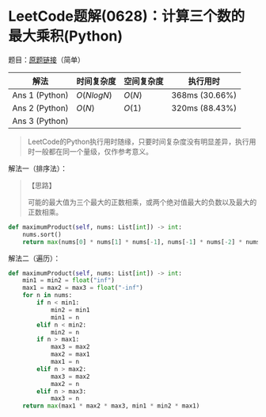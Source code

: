# LeetCode题解(0628)：计算三个数的最大乘积(Python)

题目：[原题链接](https://leetcode-cn.com/problems/maximum-product-of-three-numbers/)（简单）

| 解法           | 时间复杂度 | 空间复杂度 | 执行用时       |
| -------------- | ---------- | ---------- | -------------- |
| Ans 1 (Python) | $O(NlogN)$ | $O(N)$     | 368ms (30.66%) |
| Ans 2 (Python) | $O(N)$     | $O(1)$     | 320ms (88.43%) |
| Ans 3 (Python) |            |            |                |

>  LeetCode的Python执行用时随缘，只要时间复杂度没有明显差异，执行用时一般都在同一个量级，仅作参考意义。

解法一（排序法）：

> 【思路】
>
> 可能的最大值为三个最大的正数相乘，或两个绝对值最大的负数以及最大的正数相乘。

```python
def maximumProduct(self, nums: List[int]) -> int:
    nums.sort()
    return max(nums[0] * nums[1] * nums[-1], nums[-1] * nums[-2] * nums[-3])
```

解法二（遍历）：

```python
def maximumProduct(self, nums: List[int]) -> int:
    min1 = min2 = float("inf")
    max1 = max2 = max3 = float("-inf")
    for n in nums:
        if n < min1:
            min2 = min1
            min1 = n
        elif n < min2:
            min2 = n
        if n > max1:
            max3 = max2
            max2 = max1
            max1 = n
        elif n > max2:
            max3 = max2
            max2 = n
        elif n > max3:
            max3 = n
    return max(max1 * max2 * max3, min1 * min2 * max1)
```